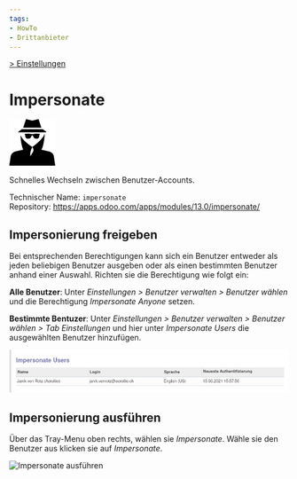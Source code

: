```yaml
---
tags:
- HowTo
- Drittanbieter
---
```

[> Einstellungen](Einstellungen.md)
# Impersonate
![](assets/icon_odoo_impersonate.png)

Schnelles Wechseln zwischen Benutzer-Accounts.

Technischer Name: `impersonate`\
Repository: <https://apps.odoo.com/apps/modules/13.0/impersonate/>

## Impersonierung freigeben

Bei entsprechenden Berechtigungen kann sich ein Benutzer entweder als jeden beliebigen Benutzer ausgeben oder als einen bestimmten Benutzer anhand einer Auswahl. Richten sie die Berechtigung wie folgt ein:

**Alle Benutzer**: Unter *Einstellungen > Benutzer verwalten > Benutzer wählen* und die Berechtigung *Impersonate Anyone* setzen.

**Bestimmte Bentuzer**: Unter *Einstellungen > Benutzer verwalten > Benutzer wählen > Tab Einstellungen* und hier unter *Impersonate Users* die ausgewählten Benutzer hinzufügen.

![](assets/Impersonate%20Einstellungen.png)

## Impersonierung ausführen

Über das Tray-Menu oben rechts, wählen sie *Impersonate*. Wähle sie den Benutzer aus klicken sie auf *Impersonate*.

![Impersonate ausführen](assets/Impersonate%20Ausführen.gif)

